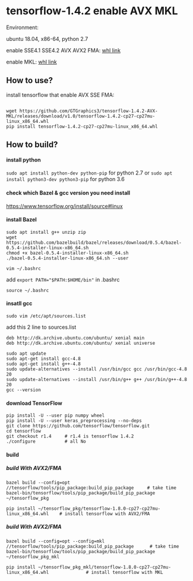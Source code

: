 # tensorflow-1.4.2 enable AVX MKL
Environment: 

ubuntu 18.04, x86-64, python 2.7



enable SSE4.1 SSE4.2 AVX AVX2 FMA: [whl link](https://github.com/GTGraphics3/tensorflow-1.4.2-AVX-MKL/releases/download/v1.0/tensorflow-1.4.2-cp27-cp27mu-linux_x86_64.whl)

enable MKL: [whl link](https://github.com/GTGraphics3/tensorflow-1.4.2-AVX-MKL/releases/download/v1.0/tensorflow-1.4.2-cp27-cp27mu-mkl-linux_x86_64.whl)



## How to use?

install tensorflow that enable AVX SSE FMA: 

```

wget https://github.com/GTGraphics3/tensorflow-1.4.2-AVX-MKL/releases/download/v1.0/tensorflow-1.4.2-cp27-cp27mu-linux_x86_64.whl
pip install tensorflow-1.4.2-cp27-cp27mu-linux_x86_64.whl

```

## How to build?

#### install python 

`sudo apt install python-dev python-pip`     for python 2.7
or `sudo apt install python3-dev python3-pip`   for python 3.6


#### check which Bazel & gcc version you need install

https://www.tensorflow.org/install/source#linux


#### install Bazel

```
sudo apt install g++ unzip zip
wget https://github.com/bazelbuild/bazel/releases/download/0.5.4/bazel-0.5.4-installer-linux-x86_64.sh
chmod +x bazel-0.5.4-installer-linux-x86_64.sh
./bazel-0.5.4-installer-linux-x86_64.sh --user
 ```
 `vim ~/.bashrc`
 
 add `export PATH="$PATH:$HOME/bin"` in .bashrc
 
 `source ~/.bashrc`

#### insatll gcc

`sudo vim /etc/apt/sources.list`

add this 2 line to sources.list

```
deb http://dk.archive.ubuntu.com/ubuntu/ xenial main
deb http://dk.archive.ubuntu.com/ubuntu/ xenial universe
```

```
sudo apt update
sudo apt-get install gcc-4.8
sudo apt-get install g++-4.8
sudo update-alternatives --install /usr/bin/gcc gcc /usr/bin/gcc-4.8 20
sudo update-alternatives --install /usr/bin/g++ g++ /usr/bin/g++-4.8 20
gcc --version
```


#### download TensorFlow

```
pip install -U --user pip numpy wheel
pip install -U --user keras_preprocessing --no-deps
git clone https://github.com/tensorflow/tensorflow.git
cd tensorflow
git checkout r1.4     # r1.4 is tensorflow 1.4.2
./configure           # all No
```

#### build 

##### build With AVX2/FMA

```
bazel build --config=opt //tensorflow/tools/pip_package:build_pip_package     # take time
bazel-bin/tensorflow/tools/pip_package/build_pip_package ~/tensorflow_pkg

pip install ~/tensorflow_pkg/tensorflow-1.8.0-cp27-cp27mu-linux_x86_64.whl    # install tensorflow with AVX2/FMA
```

##### build With AVX2/FMA

```
bazel build --config=opt --config=mkl //tensorflow/tools/pip_package:build_pip_package      # take time
bazel-bin/tensorflow/tools/pip_package/build_pip_package ~/tensorflow_pkg_mkl

pip install ~/tensorflow_pkg_mkl/tensorflow-1.8.0-cp27-cp27mu-linux_x86_64.whl              # install tensorflow with MKL
```


